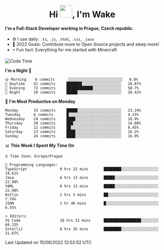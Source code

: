 <h1 align="center">Hi <img src="https://raw.githubusercontent.com/MrWakeCZ/MrWakeCZ/master/Hi.gif" width="40px" />, I'm Wake</h1>

#### I'm a Full-Stack Developer working in Prague, Czech republic.
- ⚙️ I use daily: `.ts`, `.js`, `.html`, `.css`, `.java`
- 🥅 2022 Goals: Contribute more to Open Source projects and sleep more!
- ⚡ Fun fact: Everything for me started with Minecraft

<!--START_SECTION:waka-->
![Code Time](http://img.shields.io/badge/Code%20Time-2%2C491%20hrs%2053%20mins-blue)

**I'm a Night 🦉** 

```text
🌞 Morning    0 commits      ░░░░░░░░░░░░░░░░░░░░░░░░░   0.0% 
🌆 Daytime    41 commits     ███████░░░░░░░░░░░░░░░░░░   28.87% 
🌃 Evening    72 commits     ████████████░░░░░░░░░░░░░   50.7% 
🌙 Night      29 commits     █████░░░░░░░░░░░░░░░░░░░░   20.42%

```
📅 **I'm Most Productive on Monday** 

```text
Monday       33 commits     █████░░░░░░░░░░░░░░░░░░░░   23.24% 
Tuesday      6 commits      █░░░░░░░░░░░░░░░░░░░░░░░░   4.23% 
Wednesday    24 commits     ████░░░░░░░░░░░░░░░░░░░░░   16.9% 
Thursday     20 commits     ███░░░░░░░░░░░░░░░░░░░░░░   14.08% 
Friday       12 commits     ██░░░░░░░░░░░░░░░░░░░░░░░   8.45% 
Saturday     23 commits     ████░░░░░░░░░░░░░░░░░░░░░   16.2% 
Sunday       24 commits     ████░░░░░░░░░░░░░░░░░░░░░   16.9%

```


📊 **This Week I Spent My Time On** 

```text
⌚︎ Time Zone: Europe/Prague

💬 Programming Languages: 
TypeScript               9 hrs 22 mins       ████████░░░░░░░░░░░░░░░░░   34.61% 
Java                     6 hrs 13 mins       █████░░░░░░░░░░░░░░░░░░░░   22.98% 
YAML                     6 hrs 13 mins       █████░░░░░░░░░░░░░░░░░░░░   22.98% 
Kotlin                   2 hrs 5 mins        ██░░░░░░░░░░░░░░░░░░░░░░░   7.74% 
JSON                     1 hr 46 mins        █░░░░░░░░░░░░░░░░░░░░░░░░   6.55%

🔥 Editors: 
VS Code                  18 hrs 31 mins      █████████████████░░░░░░░░   68.33% 
IntelliJ                 8 hrs 35 mins       ████████░░░░░░░░░░░░░░░░░   31.67%

```


 Last Updated on 15/06/2022 12:02:52 UTC
<!--END_SECTION:waka-->
